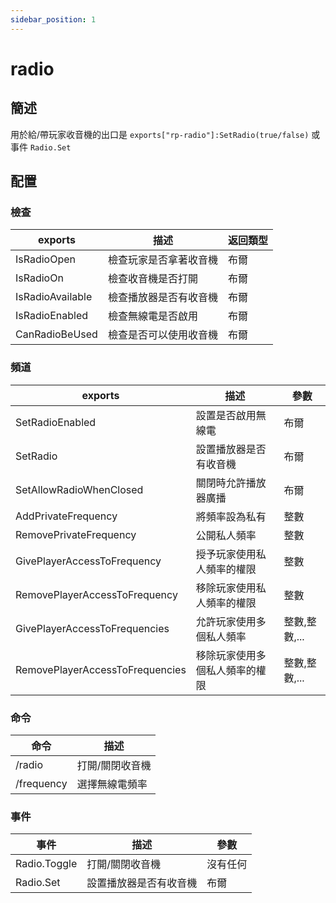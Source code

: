 ```yaml
---
sidebar_position: 1
---
```


# radio

## 簡述

用於給/帶玩家收音機的出口是 `exports["rp-radio"]:SetRadio(true/false)` 或事件 `Radio.Set`

## 配置

### 檢查

| exports | 描述 | 返回類型 |
|------|------|----------|
| IsRadioOpen | 檢查玩家是否拿著收音機 | 布爾 |
| IsRadioOn | 檢查收音機是否打開 | 布爾 |
| IsRadioAvailable | 檢查播放器是否有收音機 | 布爾 |
| IsRadioEnabled | 檢查無線電是否啟用 | 布爾 |
| CanRadioBeUsed | 檢查是否可以使用收音機 | 布爾 |

### 頻道

| exports | 描述 | 參數 |
|------|------|------|
| SetRadioEnabled | 設置是否啟用無線電 | 布爾 |
| SetRadio | 設置播放器是否有收音機 | 布爾 |
| SetAllowRadioWhenClosed | 關閉時允許播放器廣播 | 布爾 |
| AddPrivateFrequency | 將頻率設為私有 | 整數 |
| RemovePrivateFrequency | 公開私人頻率 | 整數 |
| GivePlayerAccessToFrequency | 授予玩家使用私人頻率的權限 | 整數 |
| RemovePlayerAccessToFrequency | 移除玩家使用私人頻率的權限 | 整數 |
| GivePlayerAccessToFrequencies | 允許玩家使用多個私人頻率 | 整數,整數,... |
| RemovePlayerAccessToFrequencies | 移除玩家使用多個私人頻率的權限 | 整數,整數,... |

### 命令

| 命令 | 描述 |
|------|------|
| /radio | 打開/關閉收音機 |
| /frequency | 選擇無線電頻率 |

### 事件

| 事件 | 描述 | 參數 |
|------|------|------|
| Radio.Toggle | 打開/關閉收音機 | 沒有任何 |
| Radio.Set | 設置播放器是否有收音機 | 布爾 |